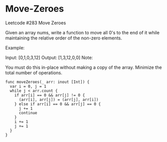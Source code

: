 # Move-Zeroes
Leetcode #283 Move Zeroes

Given an array nums, write a function to move all 0's to the end of it while maintaining the relative order of the non-zero elements.

Example:

Input: [0,1,0,3,12]
Output: [1,3,12,0,0]
Note:

You must do this in-place without making a copy of the array.
Minimize the total number of operations.

```
func moveZeroes(_ arr: inout [Int]) {
  var i = 0, j = 1
  while j < arr.count {
    if arr[i] == 0 && arr[j] != 0 {
      (arr[i], arr[j]) = (arr[j], arr[i])
    } else if arr[i] == 0 && arr[j] == 0 {
      j += 1
      continue
    } 
    i += 1
    j += 1
  }
}
```
